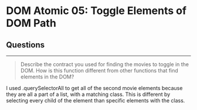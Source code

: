 # DOM Atomic 05: Toggle Elements of DOM Path

## Questions

---

> Describe the contract you used for finding the movies to toggle in the DOM. How is this function different from other functions that find elements in the DOM?

I used .querySelectorAll to get all of the second movie elements because they are all a part of a list, with a matching class. This is different by selecting every child of the element than specific elements with the class.